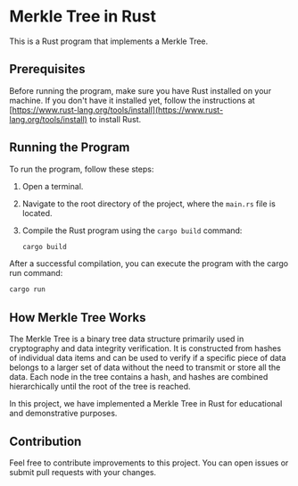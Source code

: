 # Merkle Tree in Rust

This is a Rust program that implements a Merkle Tree.

## Prerequisites

Before running the program, make sure you have Rust installed on your machine. If you don't have it installed yet, follow the instructions at [https://www.rust-lang.org/tools/install](https://www.rust-lang.org/tools/install) to install Rust.

## Running the Program

To run the program, follow these steps:

1. Open a terminal.

2. Navigate to the root directory of the project, where the `main.rs` file is located.

3. Compile the Rust program using the `cargo build` command:

   ```bash
   cargo build
   ```

After a successful compilation, you can execute the program with the cargo run command:

```bash
cargo run
```

## How Merkle Tree Works
The Merkle Tree is a binary tree data structure primarily used in cryptography and data integrity verification. It is constructed from hashes of individual data items and can be used to verify if a specific piece of data belongs to a larger set of data without the need to transmit or store all the data. Each node in the tree contains a hash, and hashes are combined hierarchically until the root of the tree is reached.

In this project, we have implemented a Merkle Tree in Rust for educational and demonstrative purposes.

## Contribution
Feel free to contribute improvements to this project. You can open issues or submit pull requests with your changes.
